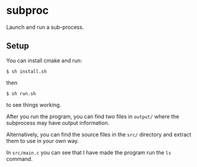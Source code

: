 # subproc
Launch and run a sub-process.

## Setup
You can install cmake and run:
```
$ sh install.sh
```
then
```
$ sh run.sh
```
to see things working. 

After you run the program, you can find two files in ```output/``` where the subprocess may have output information.

Alternatively, you can find the source files in the ```src/``` directory and extract them to use in your own way.

In ```src/main.c``` you can see that I have made the program run the ```ls``` command.
